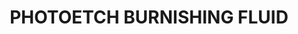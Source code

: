 ---
title: "PHOTOETCH BURNISHING FLUID"
price: "900" 
desc: "Tečnost za patiniranje"
img_path: "/assets/img/A.MIG-2021.jpg"
brand: AMMO
available: true
special_offer: false
new: false
soon: false
cat: "Weathering"
subcat: "wet-dodaci"
subsubcat: "wet-pigmenti"
sifra: "A.MIG-2021"
---